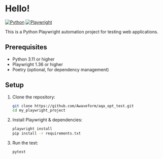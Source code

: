 # Hello!

[![Python](https://img.shields.io/badge/Python-3.11-blue)](https://www.python.org/)
[![Playwright](https://img.shields.io/badge/Playwright-1.36-blueviolet)](https://playwright.dev/)

This is a Python Playwright automation project for testing web applications.

## Prerequisites

- Python 3.11 or higher
- Playwright 1.36 or higher
- Poetry (optional, for dependency management)

## Setup

1. Clone the repository:

   ```bash
   git clone https://github.com/Awaveform/aqa_opt_test.git
   cd my_playwright_project
   
2. Install Playwright & dependencies:

   ```bash
   playwright install
   pip install -r requirements.txt

3. Run the test:
   ```bash
   pytest
